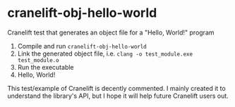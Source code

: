# cranelift-obj-hello-world
Cranelift test that generates an object file for a "Hello, World!" program

1. Compile and run `cranelift-obj-hello-world`
2. Link the generated object file, i.e. `clang -o test_module.exe test_module.o`
3. Run the executable
4. Hello, World!

This test/example of Cranelift is decently commented.
I mainly created it to understand the library's API, but I hope it will help future Cranelift users out.

